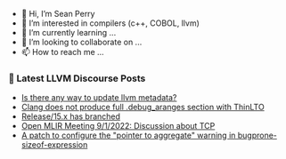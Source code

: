 - 👋 Hi, I’m Sean Perry
- 👀 I’m interested in compilers (c++, COBOL, llvm)
- 🌱 I’m currently learning ...
- 💞️ I’m looking to collaborate on ...
- 📫 How to reach me ...

<!---
s66perry/s66perry is a ✨ special ✨ repository because its `README.md` (this file) appears on your GitHub profile.
You can click the Preview link to take a look at your changes.
--->
### 📕 Latest LLVM Discourse Posts

<!-- DISCOURSE-LLVM:START -->
- [Is there any way to update llvm metadata?](https://discourse.llvm.org/t/is-there-any-way-to-update-llvm-metadata/64988#post_1)
- [Clang does not produce full .debug_aranges section with ThinLTO](https://discourse.llvm.org/t/clang-does-not-produce-full-debug-aranges-section-with-thinlto/64898#post_10)
- [Release/15.x has branched](https://discourse.llvm.org/t/release-15-x-has-branched/64095#post_13)
- [Open MLIR Meeting 9/1/2022: Discussion about TCP](https://discourse.llvm.org/t/open-mlir-meeting-9-1-2022-discussion-about-tcp/64987#post_1)
- [A patch to configure the &quot;pointer to aggregate&quot; warning in bugprone-sizeof-expression](https://discourse.llvm.org/t/a-patch-to-configure-the-pointer-to-aggregate-warning-in-bugprone-sizeof-expression/64955#post_7)
<!-- DISCOURSE-LLVM:END -->
